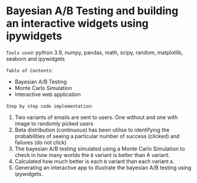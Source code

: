 # Bayesian A/B Testing and building an interactive widgets using ipywidgets

`Tools used`: python 3.9, numpy, pandas, math, scipy, random, matplotlib, seaborn and ipywidgets

`Table of Contents`:
* Bayesian A/B Testing
* Monte Carlo Simulation
* Interactive web application

`Step by step code implementation`:

1. Two variants of emails are sent to users. One without and one with image to randomly picked users
2. Beta distribution (continuous) has been utilise to identifying the probabilities of seeing a particular number of success (clicked) and failures (do not click)
3. The bayesian A/B testing simulated using a Monte Carlo Simulation to check in how many worlds the `B` variant is better than A variant.
4. Calculated how much better is each `B` variant than each variant `A`.
5. Generating an interactive app to illustrate the bayesian A/B testing using ipywidgets.
